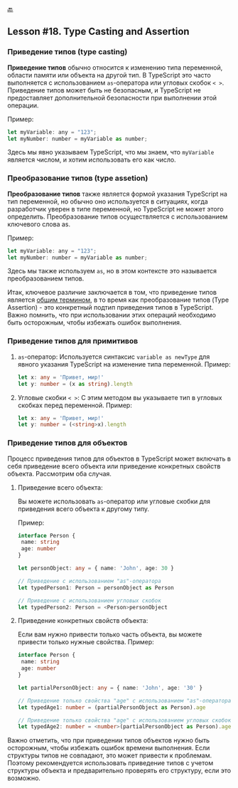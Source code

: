 [🔙](/README.md)

## Lesson #18. Type Casting and Assertion

### Приведение типов (type casting)

**Приведение типов** обычно относится к изменению типа переменной, области памяти или объекта на другой тип. В TypeScript это часто выполняется с использованием `as`-оператора или угловых скобок `< >`. Приведение типов может быть не безопасным, и TypeScript не предоставляет дополнительной безопасности при выполнении этой операции.

Пример:

```javascript
let myVariable: any = "123";
let myNumber: number = myVariable as number;
```

Здесь мы явно указываем TypeScript, что мы знаем, что `myVariable` является числом, и хотим использовать его как число.

### Преобразование типов (type assetion)

**Преобразование типов** также является формой указания TypeScript на тип переменной, но обычно оно используется в ситуациях, когда разработчик уверен в типе переменной, но TypeScript не может этого определить. Преобразование типов осуществляется с использованием ключевого слова as.

Пример:

```javascript
let myVariable: any = "123";
let myNumber: number = myVariable as number;
```

Здесь мы также используем `as`, но в этом контексте это называется преобразованием типов.

Итак, ключевое различие заключается в том, что приведение типов является <u>общим термином</u>, в то время как преобразование типов (Type Assertion) - это конкретный подтип приведения типов в TypeScript. Важно помнить, что при использовании этих операций необходимо быть осторожным, чтобы избежать ошибок выполнения.

### Приведение типов для примитивов

1. `as`-оператор:
   Используется синтаксис `variable as newType` для явного указания TypeScript на изменение типа переменной.
   Пример:
   ```typescript
   let x: any = 'Привет, мир!'
   let y: number = (x as string).length
   ```
2. Угловые скобки `< >`:
   С этим методом вы указываете тип в угловых скобках перед переменной.
   Пример:

   ```typescript
   let x: any = 'Привет, мир!'
   let y: number = (<string>x).length
   ```

### Приведение типов для объектов

Процесс приведения типов для объектов в TypeScript может включать в себя приведение всего объекта или приведение конкретных свойств объекта. Рассмотрим оба случая.

1. Приведение всего объекта:

   Вы можете использовать `as`-оператор или угловые скобки для приведения всего объекта к другому типу.

   Пример:

   ```typescript
   interface Person {
   	name: string
   	age: number
   }

   let personObject: any = { name: 'John', age: 30 }

   // Приведение с использованием "as"-оператора
   let typedPerson1: Person = personObject as Person

   // Приведение с использованием угловых скобок
   let typedPerson2: Person = <Person>personObject
   ```

2. Приведение конкретных свойств объекта:

   Если вам нужно привести только часть объекта, вы можете привести только нужные свойства.
   Пример:

   ```typescript
   interface Person {
   	name: string
   	age: number
   }

   let partialPersonObject: any = { name: 'John', age: '30' }

   // Приведение только свойства "age" с использованием "as"-оператора
   let typedAge1: number = (partialPersonObject as Person).age

   // Приведение только свойства "age" с использованием угловых скобок
   let typedAge2: number = <number>(partialPersonObject as Person).age
   ```

Важно отметить, что при приведении типов объектов нужно быть осторожным, чтобы избежать ошибок времени выполнения. Если структуры типов не совпадают, это может привести к проблемам. Поэтому рекомендуется использовать приведение типов с учетом структуры объекта и предварительно проверять его структуру, если это возможно.

